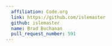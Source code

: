 ```yaml
---
  affiliation: Code.org
  link: https://github.com/islemaster
  github: islemaster
  name: Brad Buchanan
  pull_request_number: 591
---
```

